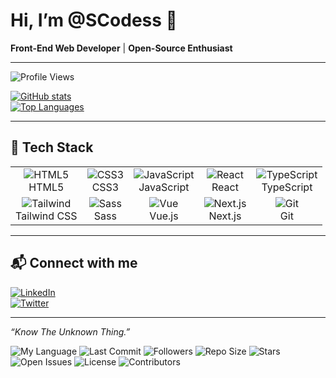 <!-- profile header -->
# Hi, I’m @SCodess 👋

**Front-End Web Developer** | **Open-Source Enthusiast**

---

<!-- visitor badge -->
![Profile Views](https://komarev.com/ghpvc/?username=SCodess)

<!-- main stats cards -->
[![GitHub stats](https://github-readme-stats.vercel.app/api?username=SCodess&show_icons=true&theme=dark&hide_border=true)](https://github.com/SCodess)  
[![Top Languages](https://github-readme-stats.vercel.app/api/top-langs/?username=SCodess&layout=compact&theme=dark&hide_border=true)](https://github.com/SCodess)

---

## 🔧 Tech Stack

<table>
  <tr>
    <td align="center">
      <img src="https://img.shields.io/badge/HTML5-E34F26?logo=html5&logoColor=white" alt="HTML5"/><br>HTML5
    </td>
    <td align="center">
      <img src="https://img.shields.io/badge/CSS3-1572B6?logo=css3&logoColor=white" alt="CSS3"/><br>CSS3
    </td>
    <td align="center">
      <img src="https://img.shields.io/badge/JavaScript-ES6+-F7DF1E?logo=javascript&logoColor=black" alt="JavaScript"/><br>JavaScript
    </td>
    <td align="center">
      <img src="https://img.shields.io/badge/React-17.x-61DAFB?logo=react&logoColor=black" alt="React"/><br>React
    </td>
    <td align="center">
      <img src="https://img.shields.io/badge/TypeScript-4.x-3178C6?logo=typescript&logoColor=white" alt="TypeScript"/><br>TypeScript
    </td>
  </tr>
  <tr>
    <td align="center">
      <img src="https://img.shields.io/badge/Tailwind_CSS-3.x-38B2AC?logo=tailwind-css&logoColor=white" alt="Tailwind"/><br>Tailwind CSS
    </td>
    <td align="center">
      <img src="https://img.shields.io/badge/Sass-1.x-CC6699?logo=sass&logoColor=white" alt="Sass"/><br>Sass
    </td>
    <td align="center">
      <img src="https://img.shields.io/badge/Vue.js-3.x-4FC08D?logo=vue.js&logoColor=white" alt="Vue"/><br>Vue.js
    </td>
    <td align="center">
      <img src="https://img.shields.io/badge/Next.js-12.x-000000?logo=next.js&logoColor=white" alt="Next.js"/><br>Next.js
    </td>
    <td align="center">
      <img src="https://img.shields.io/badge/Git-2.x-F05032?logo=git&logoColor=white" alt="Git"/><br>Git
    </td>
  </tr>
</table>

---

## 📬 Connect with me

[![LinkedIn](https://img.shields.io/badge/LinkedIn-Profile-blue?logo=linkedin&logoColor=white)](https://www.linkedin.com/in/shahriar-mumtahin-709466251/)  
[![Twitter](https://img.shields.io/badge/Twitter-@shahriarmumhi1-1DA1F2?logo=twitter&logoColor=white)](https://twitter.com/shahriarmumhi1)  

---

*“Know The Unknown Thing.”*  


![My Language](https://img.shields.io/github/languages/top/SCodess/SCodess)
![Last Commit](https://img.shields.io/github/last-commit/SCodess/SCodess)
![Followers](https://img.shields.io/github/followers/SCodess?label=Followers)
![Repo Size](https://img.shields.io/github/repo-size/SCodess/SCodess)
![Stars](https://img.shields.io/github/stars/SCodess/SCodess?style=social)
![Open Issues](https://img.shields.io/github/issues/SCodess/SCodess)
![License](https://img.shields.io/github/license/SCodess/SCodess)
![Contributors](https://img.shields.io/github/contributors/SCodess/SCodess)
